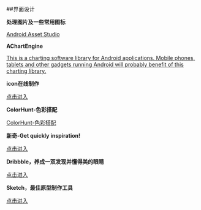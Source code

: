 ##界面设计

**处理图片及一些常用图标**

[Android Asset Studio](http://romannurik.github.io/AndroidAssetStudio/)

**AChartEngine**

[This is a charting software library for Android applications. Mobile phones, tablets and other gadgets running Android will probably benefit of this charting library.](http://achartengine.org/)

**icon在线制作**

[点击进入](https://romannurik.github.io/AndroidAssetStudio/icons-launcher.html#foreground.space.trim=1&foreground.space.pad=0&foreColor=607d8b%2C0&crop=0&backgroundShape=square&backColor=ffffff%2C100&effects=none)

**ColorHunt-色彩搭配**

[ColorHunt-色彩搭配](http://www.colorhunt.co/)

**新奇-Get quickly inspiration!**

[点击进入](http://www.calltoidea.com/)

**Dribbble，养成一双发现并懂得美的眼睛**

[点击进入](https://dribbble.com/designers)

**Sketch，最佳原型制作工具**

[点击进入](http://www.sketchapp.com/)

